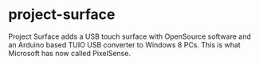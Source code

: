 # project-surface
Project Surface adds a USB touch surface with OpenSource software and an Arduino based TUIO USB converter to Windows 8 PCs.
This is what Microsoft has now called PixelSense.

